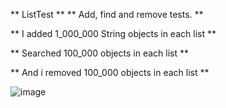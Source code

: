 ** ListTest **
** Add, find and remove tests. **

** I added 1_000_000 String objects in each list **

** Searched 100_000 objects in each list **

** And i removed 100_000 objects in each list **


![image](https://github.com/fvreeed/ListTest/assets/101432221/26854d73-ab94-4157-93da-3507148f39fe)
